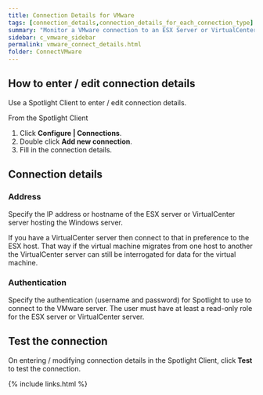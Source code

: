 ```yaml
---
title: Connection Details for VMware
tags: [connection_details,connection_details_for_each_connection_type]
summary: "Monitor a VMware connection to an ESX Server or VirtualCenter server hosting a Windows server by supplying the following connection details to Spotlight."
sidebar: c_vmware_sidebar
permalink: vmware_connect_details.html
folder: ConnectVMware
---
```



## How to enter / edit connection details

Use a Spotlight Client to enter / edit connection details.

From the Spotlight Client

1.  Click **Configure \| Connections**.
2.  Double click **Add new connection**.
3.  Fill in the connection details.

## Connection details

### Address
Specify the IP address or hostname of the ESX server or VirtualCenter server hosting the Windows server.

If you have a VirtualCenter server then connect to that in preference to the ESX host. That way if the virtual machine migrates from one host to another the VirtualCenter server can still be interrogated for data for the virtual machine.

### Authentication
Specify the authentication (username and password) for Spotlight to use to connect to the VMware server. The user must have at least a read-only role for the ESX server or VirtualCenter server.


## Test the connection
On entering / modifying connection details in the Spotlight Client, click **Test** to test the connection.


{% include links.html %}
